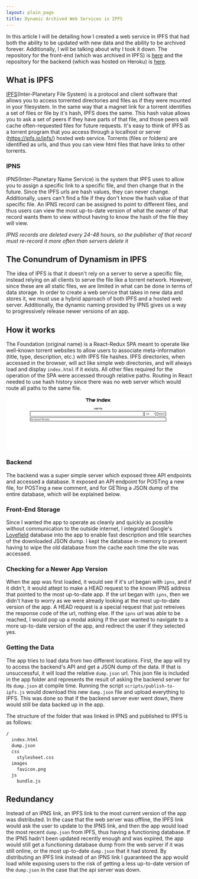 ```yaml
---
layout: plain_page
title: Dynamic Archived Web Services in IPFS
---
```

In this article I will be detailing how I created a web service in IPFS that had both the ability to be updated with new data and the ability to be archived forever. Additionally, I will be talking about why I took it down. The repository for the front-end (which was archived in IPFS) is [here](https://github.com/cakenggt/ipfs-foundation-frontend) and the repository for the backend (which was hosted on Heroku) is [here](https://github.com/cakenggt/ipfs-foundation-backend).

## What is IPFS

[IPFS](http://ipfs.io/)(Inter-Planetary File System) is a protocol and client software that allows you to access torrented directories and files as if they were mounted in your filesystem. In the same way that a magnet link for a torrent identifies a set of files or file by it's hash, IPFS does the same. This hash value allows you to ask a set of peers if they have parts of that file, and those peers will cache often-requested files for future requests. It's easy to think of IPFS as a torrent program that you access through a localhost or server (https://ipfs.io/ipfs/) hosted web service. Torrents (files or folders) are identified as urls, and thus you can view html files that have links to other torrents.

### IPNS
IPNS(Inter-Planetary Name Service) is the system that IPFS uses to allow you to assign a specific link to a specific file, and then change that in the future. Since the IPFS urls are hash values, they can never change. Additionally, users can't find a file if they don't know the hash value of that specific file. An IPNS record can be assigned to point to different files, and thus users can view the most up-to-date version of what the owner of that record wants them to view without having to know the hash of the file they will view.

*IPNS records are deleted every 24-48 hours, so the publisher of that record must re-record it more often than servers delete it*

## The Conundrum of Dynamism in IPFS

The idea of IPFS is that it doesn't rely on a server to serve a specific file, instead relying on all clients to serve the file like a torrent network. However, since these are all static files, we are limited in what can be done in terms of data storage. In order to create a web service that takes in new data and stores it, we must use a hybrid approach of both IPFS and a hosted web server. Additionally, the dynamic naming provided by IPNS gives us a way to progressively release newer versions of an app.

## How it works

The Foundation (original name) is a React-Redux SPA meant to operate like well-known torrent websites to allow users to associate meta-information (title, type, description, etc.) with IPFS file hashes. IPFS directories, when accessed in the browser, will act like simple web directories, and will always load and display `index.html` if it exists. All other files required for the operation of the SPA were accessed through relative paths. Routing in React needed to use hash history since there was no web server which would route all paths to the same file.

![The Index](/images/the-index.png)

### Backend

The backend was a super simple server which exposed three API endpoints and accessed a database. It exposed an API endpoint for POSTing a new file, for POSTing a new comment, and for GETting a JSON dump of the entire database, which will be explained below.

### Front-End Storage

Since I wanted the app to operate as cleanly and quickly as possible without communication to the outside internet, I integrated Google's [Lovefield](https://github.com/google/lovefield) database into the app to enable fast description and title searches of the downloaded JSON dump. I kept the database in-memory to prevent having to wipe the old database from the cache each time the site was accessed.

### Checking for a Newer App Version

When the app was first loaded, it would see if it's url began with `ipns`, and if it didn't, it would attept to make a HEAD request to the known IPNS address that pointed to the most up-to-date app. If the url began with `ipns`, then we didn't have to worry as we were already looking at the most up-to-date version of the app. A HEAD request is a special request that just retreives the response code of the url, nothing else. If the `ipns` url was able to be reached, I would pop up a modal asking if the user wanted to navigate to a more up-to-date version of the app, and redirect the user if they selected yes.

### Getting the Data

The app tries to load data from two different locations. First, the app will try to access the backend's API and get a JSON dump of the data. If that is unsuccessful, it will load the relative `dump.json` url. This json file is included in the app folder and represents the result of asking the backend server for its `dump.json` at compile time. Running the script `scripts/publish-to-ipfs.js` would download this new `dump.json` file and upload everything to IPFS. This was done so that if the backend server ever went down, there would still be data backed up in the app.

The structure of the folder that was linked in IPNS and published to IPFS is as follows:
```
/
  index.html
  dump.json
  css
    stylesheet.css
  images
    favicon.png
  js
    bundle.js
```

## Redundancy

Instead of an IPNS link, an IPFS link to the most current version of the app was distributed. In the case that the web server was offline, the IPFS link would ask the user to update to the IPNS link, and then the app would load the most recent `dump.json` from IPFS, thus having a functioning database. If the IPNS hadn't been updated recently enough and was expired, the app would still get a functioning database dump from the web server if it was still online, or the most up-to-date `dump.json` that it had stored. By distributing an IPFS link instead of an IPNS link I guaranteed the app would load while exposing users to the risk of getting a less up-to-date version of the `dump.json` in the case that the api server was down.
